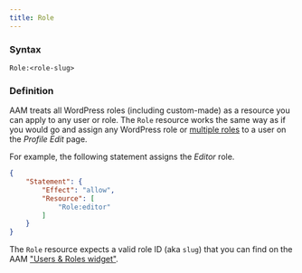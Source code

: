 ```yaml
---
title: Role
---
```


### Syntax

`Role:<role-slug>`

### Definition

AAM treats all WordPress roles (including custom-made) as a resource you can apply to any user or role. The `Role` resource works the same way as if you would go and assign any WordPress role or [multiple roles](/plugin/advanced-access-manager/setting/multi-role-support) to a user on the _Profile Edit_ page.

For example, the following statement assigns the _Editor_ role.

```json
{
    "Statement": {
        "Effect": "allow",
        "Resource": [
            "Role:editor"
        ]
    }
}
```

The `Role` resource expects a valid role ID (aka `slug`) that you can find on the AAM ["Users & Roles widget"](/plugin/advanced-access-manager/ui-overview#access-page).
